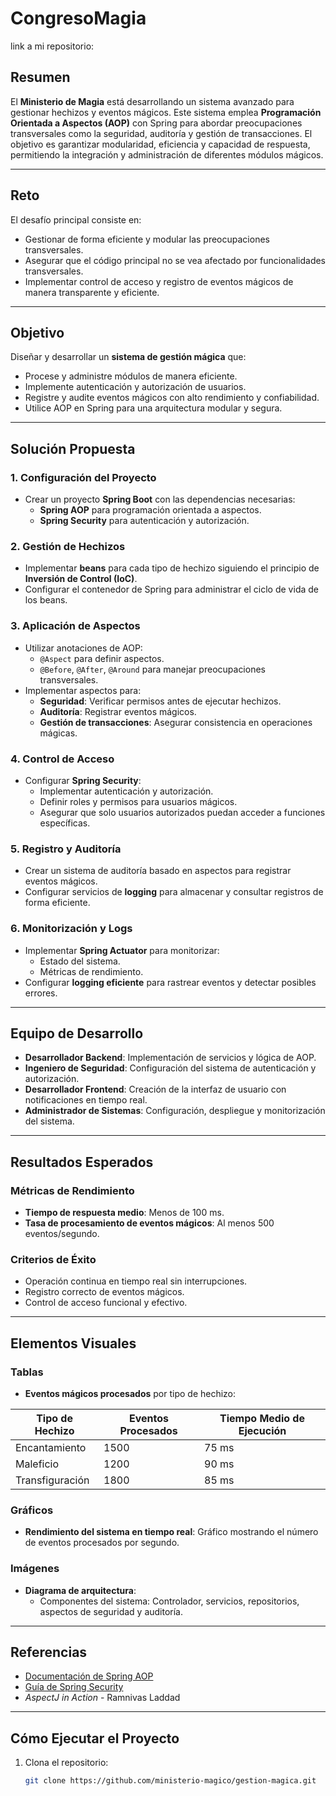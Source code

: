 # CongresoMagia
 link a mi repositorio: 
## Resumen

El **Ministerio de Magia** está desarrollando un sistema avanzado para gestionar hechizos y eventos mágicos. Este sistema emplea **Programación Orientada a Aspectos (AOP)** con Spring para abordar preocupaciones transversales como la seguridad, auditoría y gestión de transacciones. El objetivo es garantizar modularidad, eficiencia y capacidad de respuesta, permitiendo la integración y administración de diferentes módulos mágicos.

---

## Reto

El desafío principal consiste en:
- Gestionar de forma eficiente y modular las preocupaciones transversales.
- Asegurar que el código principal no se vea afectado por funcionalidades transversales.
- Implementar control de acceso y registro de eventos mágicos de manera transparente y eficiente.

---

## Objetivo

Diseñar y desarrollar un **sistema de gestión mágica** que:
- Procese y administre módulos de manera eficiente.
- Implemente autenticación y autorización de usuarios.
- Registre y audite eventos mágicos con alto rendimiento y confiabilidad.
- Utilice AOP en Spring para una arquitectura modular y segura.

---

## Solución Propuesta

### 1. Configuración del Proyecto
- Crear un proyecto **Spring Boot** con las dependencias necesarias:
  - **Spring AOP** para programación orientada a aspectos.
  - **Spring Security** para autenticación y autorización.

### 2. Gestión de Hechizos
- Implementar **beans** para cada tipo de hechizo siguiendo el principio de **Inversión de Control (IoC)**.
- Configurar el contenedor de Spring para administrar el ciclo de vida de los beans.

### 3. Aplicación de Aspectos
- Utilizar anotaciones de AOP:
  - `@Aspect` para definir aspectos.
  - `@Before`, `@After`, `@Around` para manejar preocupaciones transversales.
- Implementar aspectos para:
  - **Seguridad**: Verificar permisos antes de ejecutar hechizos.
  - **Auditoría**: Registrar eventos mágicos.
  - **Gestión de transacciones**: Asegurar consistencia en operaciones mágicas.

### 4. Control de Acceso
- Configurar **Spring Security**:
  - Implementar autenticación y autorización.
  - Definir roles y permisos para usuarios mágicos.
  - Asegurar que solo usuarios autorizados puedan acceder a funciones específicas.

### 5. Registro y Auditoría
- Crear un sistema de auditoría basado en aspectos para registrar eventos mágicos.
- Configurar servicios de **logging** para almacenar y consultar registros de forma eficiente.

### 6. Monitorización y Logs
- Implementar **Spring Actuator** para monitorizar:
  - Estado del sistema.
  - Métricas de rendimiento.
- Configurar **logging eficiente** para rastrear eventos y detectar posibles errores.

---

## Equipo de Desarrollo

- **Desarrollador Backend**: Implementación de servicios y lógica de AOP.
- **Ingeniero de Seguridad**: Configuración del sistema de autenticación y autorización.
- **Desarrollador Frontend**: Creación de la interfaz de usuario con notificaciones en tiempo real.
- **Administrador de Sistemas**: Configuración, despliegue y monitorización del sistema.

---

## Resultados Esperados

### Métricas de Rendimiento
- **Tiempo de respuesta medio**: Menos de 100 ms.
- **Tasa de procesamiento de eventos mágicos**: Al menos 500 eventos/segundo.

### Criterios de Éxito
- Operación continua en tiempo real sin interrupciones.
- Registro correcto de eventos mágicos.
- Control de acceso funcional y efectivo.

---

## Elementos Visuales

### Tablas
- **Eventos mágicos procesados** por tipo de hechizo:

| Tipo de Hechizo  | Eventos Procesados | Tiempo Medio de Ejecución |
|-------------------|--------------------|---------------------------|
| Encantamiento     | 1500              | 75 ms                    |
| Maleficio         | 1200              | 90 ms                    |
| Transfiguración   | 1800              | 85 ms                    |

### Gráficos
- **Rendimiento del sistema en tiempo real**: Gráfico mostrando el número de eventos procesados por segundo.

### Imágenes
- **Diagrama de arquitectura**:
  - Componentes del sistema: Controlador, servicios, repositorios, aspectos de seguridad y auditoría.

---

## Referencias

- [Documentación de Spring AOP](https://spring.io/projects/spring-framework#overview)
- [Guía de Spring Security](https://spring.io/projects/spring-security)
- *AspectJ in Action* - Ramnivas Laddad

---

## Cómo Ejecutar el Proyecto

1. Clona el repositorio:
   ```bash
   git clone https://github.com/ministerio-magico/gestion-magica.git
